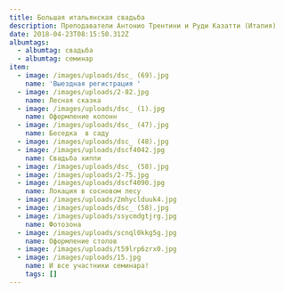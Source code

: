 ```yaml
---
title: Большая итальянская свадьба
description: Преподаватели Антонио Трентини и Руди Казатти (Италия)
date: 2018-04-23T08:15:50.312Z
albumtags:
  - albumtag: свадьба
  - albumtag: семинар
item:
  - image: /images/uploads/dsc_ (69).jpg
    name: 'Выездная регистрация '
  - image: /images/uploads/2-82.jpg
    name: Лесная сказка
  - image: /images/uploads/dsc_ (1).jpg
    name: Оформление колонн
  - image: /images/uploads/dsc_ (47).jpg
    name: Беседка  в саду
  - image: /images/uploads/dsc_ (48).jpg
  - image: /images/uploads/dscf4042.jpg
    name: Свадьба хиппи
  - image: /images/uploads/dsc_ (58).jpg
  - image: /images/uploads/2-75.jpg
  - image: /images/uploads/dscf4090.jpg
    name: Локация в сосновом лесу
  - image: /images/uploads/2mhyclduuk4.jpg
  - image: /images/uploads/dsc_ (58).jpg
  - image: /images/uploads/ssycmdgtjrg.jpg
    name: Фотозона
  - image: /images/uploads/scnql0kkg5g.jpg
    name: Оформление столов
  - image: /images/uploads/t59lrp6zrx0.jpg
  - image: /images/uploads/15.jpg
    name: И все участники семинара!
    tags: []
---
```


